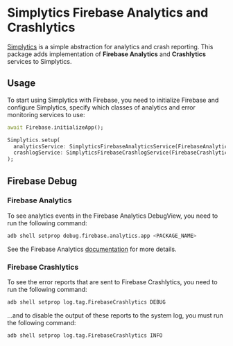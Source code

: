 # Simplytics Firebase Analytics and Crashlytics

[Simplytics](https://pub.dev/packages/simplytics) is a simple abstraction for analytics and crash reporting.
This package adds implementation of **Firebase Analytics** and **Crashlytics** services to Simplytics.

## Usage

To start using Simplytics with Firebase, you need to initialize Firebase and configure Simplytics, specify which classes of analytics and error monitoring services to use:
```dart
await Firebase.initializeApp();

Simplytics.setup(
  analyticsService: SimplyticsFirebaseAnalyticsService(FirebaseAnalytics.instance),
  crashlogService: SimplyticsFirebaseCrashlogService(FirebaseCrashlytics.instance),
);
```

## Firebase Debug

### Firebase Analytics

To see analytics events in the Firebase Analytics DebugView, you need to run the following command:
```sh
adb shell setprop debug.firebase.analytics.app <PACKAGE_NAME>
```
See the Firebase Analytics [documentation](https://firebase.google.com/docs/analytics/debugview) for more details.

### Firebase Crashlytics

To see the error reports that are sent to Firebase Crashlytics, you need to run the following command:
```sh
adb shell setprop log.tag.FirebaseCrashlytics DEBUG
```

...and to disable the output of these reports to the system log, you must run the following command:
```sh
adb shell setprop log.tag.FirebaseCrashlytics INFO
```
